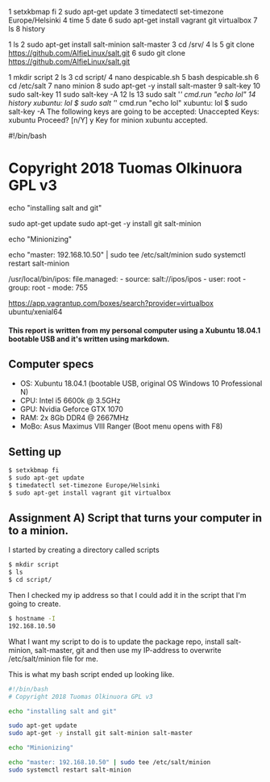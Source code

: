 1  setxkbmap fi
    2  sudo apt-get update
    3  timedatectl set-timezone Europe/Helsinki 
    4  time
    5  date
    6  sudo apt-get install vagrant git virtualbox
    7  ls
    8  history

 1  ls
    2  sudo apt-get install salt-minion salt-master 
    3  cd /srv/
    4  ls
    5  git clone https://github.com/AlfieLinux/salt.git
    6  sudo git clone https://github.com/AlfieLinux/salt.git

   1  mkdir script
    2  ls
    3  cd script/
    4  nano despicable.sh
    5  bash despicable.sh 
    6  cd /etc/salt
    7  nano minion
    8  sudo apt-get -y install salt-master 
    9  salt-key
   10  sudo salt-key
   11  sudo salt-key -A
   12  ls
   13  sudo salt '*' cmd.run "echo lol"
   14  history
xubuntu:
    lol
$ sudo salt '*' cmd.run "echo lol"
xubuntu:
    lol
$ sudo salt-key -A
The following keys are going to be accepted:
Unaccepted Keys:
xubuntu
Proceed? [n/Y] y
Key for minion xubuntu accepted.

#!/bin/bash
# Copyright 2018 Tuomas Olkinuora GPL v3

echo "installing salt and git"

sudo apt-get update
sudo apt-get -y install git salt-minion 

echo "Minionizing"

echo "master: 192.168.10.50" | sudo tee /etc/salt/minion
sudo systemctl restart salt-minion



/usr/local/bin/ipos:
  file.managed:
    - source: salt://ipos/ipos
    - user: root
    - group: root
    - mode: 755



https://app.vagrantup.com/boxes/search?provider=virtualbox
ubuntu/xenial64


#### This report is written from my personal computer using a Xubuntu 18.04.1 bootable USB and it's written using markdown.

## Computer specs

- OS: Xubuntu 18.04.1 (bootable USB, original OS Windows 10 Professional N)
- CPU: Intel i5 6600k @ 3.5GHz
- GPU: Nvidia Geforce GTX 1070
- RAM: 2x 8Gb DDR4 @ 2667MHz
- MoBo: Asus Maximus VIII Ranger (Boot menu opens with F8)

## Setting up

```bash
$ setxkbmap fi
$ sudo apt-get update
$ timedatectl set-timezone Europe/Helsinki
$ sudo apt-get install vagrant git virtualbox
```

## Assignment A) Script that turns your computer in to a minion.

I started by creating a directory called scripts

```bash
$ mkdir script
$ ls
$ cd script/
```
Then I checked my ip address so that I could add it in the script that I'm going to create.

```bash
$ hostname -I
192.168.10.50 
```
What I want my script to do is to update the package repo, install salt-minion, salt-master, git and then use my IP-address to overwrite /etc/salt/minion file for me.

This is what my bash script ended up looking like.
```bash
#!/bin/bash
# Copyright 2018 Tuomas Olkinuora GPL v3

echo "installing salt and git"

sudo apt-get update
sudo apt-get -y install git salt-minion salt-master

echo "Minionizing"

echo "master: 192.168.10.50" | sudo tee /etc/salt/minion
sudo systemctl restart salt-minion
```
